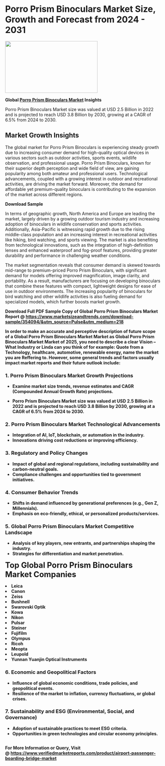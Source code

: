 <H1>Porro Prism Binoculars Market Size, Growth and Forecast from 2024 - 2031</H1><img class="aligncenter size-medium wp-image-584254" src="https://thirdeyenews.in/wp-content/uploads/2024/09/Global-Market-Research-300x168.jpeg" alt="" width="300" height="168" /><p><strong>Global&nbsp;<a href="https://www.marketsizeandtrends.com/download-sample/354094/&amp;utm_source=Pulse&amp;utm_medium=218">Porro Prism Binoculars Market</a> Insights</strong></p><p>Porro Prism Binoculars Market size was valued at USD 2.5 Billion in 2022 and is projected to reach USD 3.8 Billion by 2030, growing at a CAGR of 6.5% from 2024 to 2030.</p><p><h2>Market Growth Insights</h2> <p>The global market for Porro Prism Binoculars is experiencing steady growth due to increasing consumer demand for high-quality optical devices in various sectors such as outdoor activities, sports events, wildlife observation, and professional usage. Porro Prism Binoculars, known for their superior depth perception and wide field of view, are gaining popularity among both amateur and professional users. Technological advancements, coupled with a growing interest in outdoor and recreational activities, are driving the market forward. Moreover, the demand for affordable yet premium-quality binoculars is contributing to the expansion of the market across different regions.</p> <p><strong>Download Sample</strong></p> <p>In terms of geographic growth, North America and Europe are leading the market, largely driven by a growing outdoor tourism industry and increasing adoption of binoculars in wildlife conservation and sports activities. Additionally, Asia-Pacific is witnessing rapid growth due to the rising middle-class population and an increasing interest in recreational activities like hiking, bird watching, and sports viewing. The market is also benefiting from technological innovations, such as the integration of high-definition lenses and enhanced waterproof and fog-proof features, providing greater durability and performance in challenging weather conditions.</p> <p>The market segmentation reveals that consumer demand is skewed towards mid-range to premium-priced Porro Prism Binoculars, with significant demand for models offering improved magnification, image clarity, and portability. As a result, manufacturers are focusing on developing binoculars that combine these features with compact, lightweight designs for ease of use in outdoor environments. The increasing popularity of binoculars for bird watching and other wildlife activities is also fueling demand for specialized models, which further boosts market growth.</p> <p><strong></p><p><span class=""><strong>Download Full PDF Sample Copy of Global Porro Prism Binoculars Market Report</strong> @ <a href="https://www.marketsizeandtrends.com/download-sample/354094/&amp;utm_source=Pulse&amp;utm_medium=218" target="_blank">https://www.marketsizeandtrends.com/download-sample/354094/&amp;utm_source=Pulse&amp;utm_medium=218</a></span></p><p>In order to make an accurate and perceptive description of future scope of a Global&nbsp;Porro Prism Binoculars Market Market as Global&nbsp;Porro Prism Binoculars Market Market of 2025, you need to describe a clear Vision &ndash; What Industry or Linda can you think of for example: Quote from a Technology, healthcare, automotive, renewable energy, name the market you are Reffering to. However, some general trends and factors usually impact market reports and their future outlook include:</p><h3>1.&nbsp;<strong>Porro Prism Binoculars Market Growth Projections</strong></h3><ul><li>Examine market size trends, revenue estimates and CAGR (Compounded Annual Growth Rate) projections.</li><li><p>Porro Prism Binoculars Market size was valued at USD 2.5 Billion in 2022 and is projected to reach USD 3.8 Billion by 2030, growing at a CAGR of 6.5% from 2024 to 2030.</p></li></ul><h3>2.&nbsp;<strong>Porro Prism Binoculars Market Technological Advancements</strong></h3><ul><li>Integration of AI, IoT, blockchain, or automation in the industry.</li><li>Innovations driving cost reductions or improving efficiency.</li></ul><h3>3.&nbsp;<strong>Regulatory and Policy Changes</strong></h3><ul><li>Impact of global and regional regulations, including sustainability and carbon-neutral goals.</li><li>Compliance challenges and opportunities tied to government initiatives.</li></ul><h3>4.&nbsp;<strong>Consumer Behavior Trends</strong></h3><ul><li>Shifts in demand influenced by generational preferences (e.g., Gen Z, Millennials).</li><li>Emphasis on eco-friendly, ethical, or personalized products/services.</li></ul><h3>5.&nbsp;<strong>Global Porro Prism Binoculars Market Competitive Landscape</strong></h3><ul><li>Analysis of key players, new entrants, and partnerships shaping the industry.</li><li>Strategies for differentiation and market penetration.</li></ul><p data-pm-slice="1 1 []"><span style="color: inherit; font-family: inherit; font-size: 25px;">Top Global Porro Prism Binoculars Market Companies</span></p><div class="" data-test-id=""><p><li>Leica</li><li> Canon</li><li> Zeiss</li><li> Bushnell</li><li> Swarovski Optik</li><li> Kowa</li><li> Nikon</li><li> Pulsar</li><li> Steiner</li><li> Fujifilm</li><li> Olympus</li><li> Ricoh</li><li> Meopta</li><li> Leupold</li><li> Yunnan Yuanjin Optical Instruments</li></p></div><h3>6.&nbsp;<strong>Economic and Geopolitical Factors</strong></h3><ul><li>Influence of global economic conditions, trade policies, and geopolitical events.</li><li>Resilience of the market to inflation, currency fluctuations, or global crises.</li></ul><h3>7.&nbsp;<strong>Sustainability and ESG (Environmental, Social, and Governance)</strong></h3><ul><li>Adoption of sustainable practices to meet ESG criteria.</li><li>Opportunities in green technologies and circular economy principles.</li></ul><h2><strong style="font-size: 14px;">For More Information or Query, Visit @&nbsp;</strong><a style="background-color: #ffffff; font-size: 14px;" href="https://www.marketsizeandtrends.com/report/porro-prism-binoculars-market/" target="_blank">https://www.verifiedmarketreports.com/product/airport-passenger-boarding-bridge-market</a></h2>
